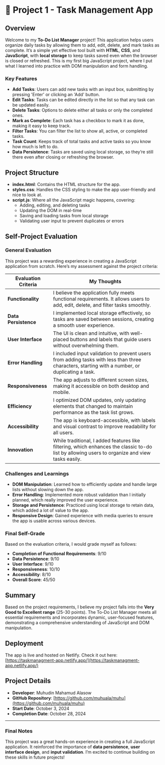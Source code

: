 # 📝 Project 1 - Task Management App

## Overview

Welcome to my **To-Do List Manager** project! This application helps users organize daily tasks by allowing them to add, edit, delete, and mark tasks as complete. It’s a simple yet effective tool built with **HTML**, **CSS**, and **JavaScript**, with **local storage** to keep tasks saved even when the browser is closed or refreshed. This is my first big JavaScript project, where I put what I learned into practice with DOM manipulation and form handling. 

### Key Features
- **Add Tasks**: Users can add new tasks with an input box, submitting by pressing 'Enter' or clicking an 'Add' button.
- **Edit Tasks**: Tasks can be edited directly in the list so that any task can be updated easily.
- **Delete Tasks**: Options to delete either all tasks or only the completed ones.
- **Mark as Complete**: Each task has a checkbox to mark it as done, making it easy to keep track.
- **Filter Tasks**: You can filter the list to show all, active, or completed tasks.
- **Task Count**: Keeps track of total tasks and active tasks so you know how much is left to do.
- **Data Persistence**: Tasks are saved using local storage, so they’re still there even after closing or refreshing the browser.

## Project Structure

- **index.html**: Contains the HTML structure for the app.
- **styles.css**: Handles the CSS styling to make the app user-friendly and nice to look at.
- **script.js**: Where all the JavaScript magic happens, covering:
  - Adding, editing, and deleting tasks
  - Updating the DOM in real-time
  - Saving and loading tasks from local storage
  - Validating user input to prevent duplicates or errors

## Self-Project Evaluation

### General Evaluation
This project was a rewarding experience in creating a JavaScript application from scratch. Here’s my assessment against the project criteria:

| Evaluation Criteria    | My Thoughts |
|------------------------|-------------|
| **Functionality**      | I believe the application fully meets functional requirements. It allows users to add, edit, delete, and filter tasks smoothly. |
| **Data Persistence**   | I implemented local storage effectively, so tasks are saved between sessions, creating a smooth user experience. |
| **User Interface**     | The UI is clean and intuitive, with well-placed buttons and labels that guide users without overwhelming them. |
| **Error Handling**     | I included input validation to prevent users from adding tasks with less than three characters, starting with a number, or duplicating a task. |
| **Responsiveness**     | The app adjusts to different screen sizes, making it accessible on both desktop and mobile. |
| **Efficiency**         | I optimized DOM updates, only updating elements that changed to maintain performance as the task list grows. |
| **Accessibility**      | The app is keyboard-accessible, with labels and visual contrast to improve readability for all users. |
| **Innovation**         | While traditional, I added features like filtering, which enhances the classic to-do list by allowing users to organize and view tasks easily. |

### Challenges and Learnings
- **DOM Manipulation**: Learned how to efficiently update and handle large lists without slowing down the app.
- **Error Handling**: Implemented more robust validation than I initially planned, which really improved the user experience.
- **Storage and Persistence**: Practiced using local storage to retain data, which added a lot of value to the app.
- **Responsive Design**: Gained experience with media queries to ensure the app is usable across various devices.

### Final Self-Grade
Based on the evaluation criteria, I would grade myself as follows:

- **Completion of Functional Requirements**: 9/10
- **Data Persistence**: 9/10
- **User Interface**: 9/10
- **Responsiveness**: 10/10
- **Accessibility**: 8/10
- **Overall Score**: 45/50
## Summary
Based on the project requirements, I believe my project falls into the **Very Good to Excellent range** (25-30 points). The To-Do List Manager meets all essential requirements and incorporates dynamic, user-focused features, demonstrating a comprehensive understanding of JavaScript and DOM manipulation.
## Deployment

The app is live and hosted on Netlify. Check it out here: [https://taskmanagment-app.netlify.app/](https://taskmanagment-app.netlify.app/)

## Project Details
- **Developer**: Muhudin Mahamud Alasow
- **GitHub Repository**: [https://github.com/muhuala/muhu](https://github.com/muhuala/muhu)
- **Start Date**: October 3, 2024
- **Completion Date**: October 28, 2024

---

### Final Notes
This project was a great hands-on experience in creating a full JavaScript application. It reinforced the importance of **data persistence**, **user interface design**, and **input validation**. I’m excited to continue building on these skills in future projects!


